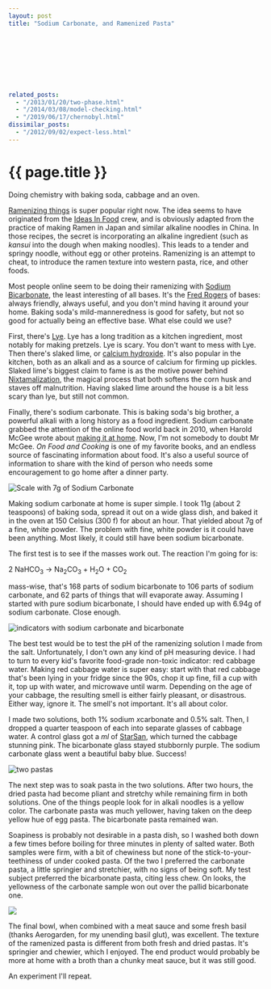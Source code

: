 ```yaml
---
layout: post
title: "Sodium Carbonate, and Ramenized Pasta"









related_posts:
  - "/2013/01/20/two-phase.html"
  - "/2014/03/08/model-checking.html"
  - "/2019/06/17/chernobyl.html"
dissimilar_posts:
  - "/2012/09/02/expect-less.html"
---
```

{{ page.title }}
================

<p class="meta">Doing chemistry with baking soda, cabbage and an oven.</p>

[Ramenizing things](http://blog.ideasinfood.com/ideas_in_food/2014/10/ramenized.html) is super popular right now. The idea seems to have originated from the [Ideas In Food](http://blog.ideasinfood.com/ideas_in_food/) crew, and is obviously adapted from the practice of making Ramen in Japan and similar alkaline noodles in China. In those recipes, the secret is incorporating an alkaline ingredient (such as *kansui* into the dough when making noodles). This leads to a tender and springy noodle, without egg or other proteins. Ramenizing is an attempt to cheat, to introduce the ramen texture into western pasta, rice, and other foods.

Most people online seem to be doing their ramenizing with [Sodium Bicarbonate](http://en.wikipedia.org/wiki/Sodium_bicarbonate), the least interesting of all bases. It's the [Fred Rogers](http://en.wikipedia.org/wiki/Fred_Rogers) of bases: always friendly, always useful, and you don't mind having it around your home. Baking soda's mild-manneredness is good for safety, but not so good for actually being an effective base. What else could we use?

First, there's [Lye](http://en.wikipedia.org/wiki/Lye). Lye has a long tradition as a kitchen ingredient, most notably for making pretzels. Lye is scary. You don't want to mess with Lye. Then there's slaked lime, or [calcium hydroxide](http://en.wikipedia.org/wiki/Calcium_hydroxide). It's also popular in the kitchen, both as an alkali and as a source of calcium for firming up pickles. Slaked lime's biggest claim to fame is as the motive power behind [Nixtamalization](http://en.wikipedia.org/wiki/Nixtamalization), the magical process that both softens the corn husk and staves off malnutrition. Having slaked lime around the house is a bit less scary than lye, but still not common.

Finally, there's sodium carbonate. This is baking soda's big brother, a powerful alkali with a long history as a food ingredient. Sodium carbonate grabbed the attention of the online food world back in 2010, when Harold McGee wrote about [making it at home](http://www.nytimes.com/2010/09/15/dining/15curious.html?_r=1). Now, I'm not somebody to doubt Mr McGee. *On Food and Cooking* is one of my favorite books, and an endless source of fascinating information about food. It's also a useful source of information to share with the kind of person who needs some encouragement to go home after a dinner party.

![Scale with 7g of Sodium Carbonate](https://s3.amazonaws.com/mbrooker-blog-images/scale_with_sodium_carbonate.jpg)

Making sodium carbonate at home is super simple. I took 11g (about 2 teaspoons) of baking soda, spread it out on a wide glass dish, and baked it in the oven at 150 Celsius (300 f) for about an hour. That yielded about 7g of a fine, white powder. The problem with fine, white powder is it could have been anything. Most likely, it could still have been sodium bicarbonate.

The first test is to see if the masses work out. The reaction I'm going for is:

2 NaHCO<sub>3</sub> → Na<sub>2</sub>CO<sub>3</sub> + H<sub>2</sub>O + CO<sub>2</sub>

mass-wise, that's 168 parts of sodium bicarbonate to 106 parts of sodium carbonate, and 62 parts of things that will evaporate away. Assuming I started with pure sodium bicarbonate, I should have ended up with 6.94g of sodium carbonate. Close enough.

![indicators with sodium carbonate and bicarbonate](https://s3.amazonaws.com/mbrooker-blog-images/indicators_two_solutions.jpg)

The best test would be to test the pH of the ramenizing solution I made from the salt. Unfortunately, I don't own any kind of pH measuring device. I had to turn to every kid's favorite food-grade non-toxic indicator: red cabbage water. Making red cabbage water is super easy: start with that red cabbage that's been lying in your fridge since the 90s, chop it up fine, fill a cup with it, top up with water, and microwave until warm. Depending on the age of your cabbage, the resulting smell is either fairly pleasant, or disastrous. Either way, ignore it. The smell's not important. It's all about color.

I made two solutions, both 1% sodium *x*carbonate and 0.5% salt. Then, I dropped a quarter teaspoon of each into separate glasses of cabbage water. A control glass got a *ml* of [StarSan](http://www.fivestarchemicals.com/wp-content/uploads/Star-San-HB4.pdf), which turned the cabbage stunning pink. The bicarbonate glass stayed stubbornly purple. The sodium carbonate glass went a beautiful baby blue. Success!

![two pastas](https://s3.amazonaws.com/mbrooker-blog-images/two_pastas.jpg)

The next step was to soak pasta in the two solutions. After two hours, the dried pasta had become pliant and stretchy while remaining firm in both solutions. One of the things people look for in alkali noodles is a yellow color. The carbonate pasta was much yellower, having taken on the deep yellow hue of egg pasta. The bicarbonate pasta remained wan.

Soapiness is probably not desirable in a pasta dish, so I washed both down a few times before boiling for three minutes in plenty of salted water. Both samples were firm, with a bit of chewiness but none of the stick-to-your-teethiness of under cooked pasta. Of the two I preferred the carbonate pasta, a little springier and stretchier, with no signs of being soft. My test subject preferred the bicarbonate pasta, citing less chew. On looks, the yellowness of the carbonate sample won out over the pallid bicarbonate one.

![](https://s3.amazonaws.com/mbrooker-blog-images/final_bowl.jpg)

The final bowl, when combined with a meat sauce and some fresh basil (thanks Aerogarden, for my unending basil glut), was excellent. The texture of the ramenized pasta is different from both fresh and dried pastas. It's springier and chewier, which I enjoyed. The end product would probably be more at home with a broth than a chunky meat sauce, but it was still good.

An experiment I'll repeat.